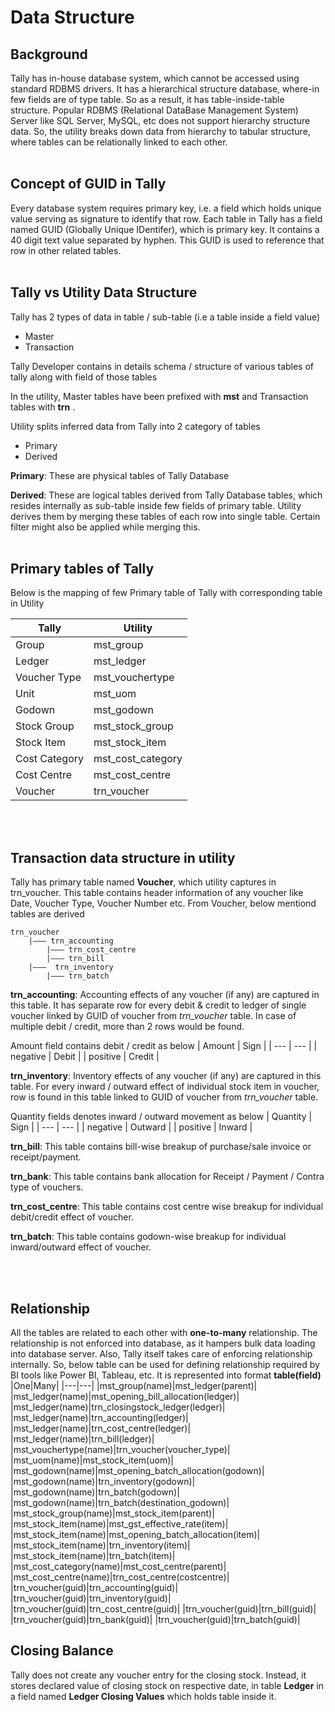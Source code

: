 # Data Structure

## Background
Tally has in-house database system, which cannot be accessed using standard RDBMS drivers. It has a hierarchical structure database, where-in few fields are of type table. So as a result, it has table-inside-table structure. Popular RDBMS (Relational DataBase Management System) Server like SQL Server, MySQL, etc does not support hierarchy structure data. So, the utility breaks down data from hierarchy to tabular structure, where tables can be relationally linked to each other.
<br><br>

## Concept of GUID in Tally
Every database system requires primary key, i.e. a field which holds unique value serving as signature to identify that row. Each table in Tally has a field named GUID (Globally Unique IDentifer), which is primary key. It contains a 40 digit text value separated by hyphen. This GUID is used to reference that row in other related tables.
<br><br>

## Tally vs Utility Data Structure
Tally has 2 types of data in table / sub-table (i.e a table inside a field value)
* Master
* Transaction

Tally Developer contains in details schema / structure of various tables of tally along with field of those tables

In the utility, Master tables have been prefixed with **mst** and Transaction tables with **trn** .

Utility splits inferred data from Tally into 2 category of tables
* Primary
* Derived

**Primary**: These are physical tables of Tally Database

**Derived**: These are logical tables derived from Tally Database tables, which resides internally as sub-table inside few fields of primary table. Utility derives them by merging these tables of each row into single table. Certain filter might also be applied while merging this.
<br><br>

## Primary tables of Tally
Below is the mapping of few Primary table of Tally with corresponding table in Utility

| Tally | Utility |
| --- | --- |
| Group | mst_group |
| Ledger | mst_ledger |
| Voucher Type | mst_vouchertype |
| Unit | mst_uom |
| Godown | mst_godown |
| Stock Group | mst_stock_group |
| Stock Item | mst_stock_item |
| Cost Category | mst_cost_category |
| Cost Centre | mst_cost_centre |
| Voucher | trn_voucher |
<br><br>

## Transaction data structure in utility
Tally has primary table named **Voucher**, which utility captures in trn_voucher. This table contains header information of any voucher like Date, Voucher Type, Voucher Number etc. From Voucher, below mentiond tables are derived

```
trn_voucher
    |——— trn_accounting
        |——— trn_cost_centre
        |——— trn_bill
    |———  trn_inventory
        |——— trn_batch
```

**trn_accounting**: Accounting effects of any voucher (if any) are captured in this table. It has separate row for every debit &amp; credit to ledger of single voucher linked by GUID of voucher from *trn_voucher* table. In case of multiple debit / credit, more than 2 rows would be found.

Amount field contains debit / credit as below
| Amount | Sign |
| --- | --- |
| negative | Debit |
| positive | Credit |

**trn_inventory**: Inventory effects of any voucher (if any) are captured in this table. For every inward / outward effect of individual stock item in voucher, row is found in this table linked to GUID of voucher from *trn_voucher* table.

Quantity fields denotes inward / outward movement as below
| Quantity | Sign |
| --- | --- |
| negative | Outward |
| positive | Inward |

**trn_bill**: This table contains bill-wise breakup of purchase/sale invoice or receipt/payment.

**trn_bank**: This table contains bank allocation for Receipt / Payment / Contra type of vouchers.

**trn_cost_centre**: This table contains cost centre wise breakup for individual debit/credit effect of voucher.

**trn_batch**: This table contains godown-wise breakup for individual inward/outward effect of voucher.

<br><br>


## Relationship
All the tables are related to each other with **one-to-many** relationship. The relationship is not enforced into database, as it hampers bulk data loading into database server. Also, Tally itself takes care of enforcing relationship internally. So, below table can be used for defining relationship required by BI tools like Power BI, Tableau, etc. It is represented into format **table(field)**
|One|Many|
|---|---|
|mst_group(name)|mst_ledger(parent)|
|mst_ledger(name)|mst_opening_bill_allocation(ledger)|
|mst_ledger(name)|trn_closingstock_ledger(ledger)|
|mst_ledger(name)|trn_accounting(ledger)|
|mst_ledger(name)|trn_cost_centre(ledger)|
|mst_ledger(name)|trn_bill(ledger)|
|mst_vouchertype(name)|trn_voucher(voucher_type)|
|mst_uom(name)|mst_stock_item(uom)|
|mst_godown(name)|mst_opening_batch_allocation(godown)|
|mst_godown(name)|trn_inventory(godown)|
|mst_godown(name)|trn_batch(godown)|
|mst_godown(name)|trn_batch(destination_godown)|
|mst_stock_group(name)|mst_stock_item(parent)|
|mst_stock_item(name)|mst_gst_effective_rate(item)|
|mst_stock_item(name)|mst_opening_batch_allocation(item)|
|mst_stock_item(name)|trn_inventory(item)|
|mst_stock_item(name)|trn_batch(item)|
|mst_cost_category(name)|mst_cost_centre(parent)|
|mst_cost_centre(name)|trn_cost_centre(costcentre)|
|trn_voucher(guid)|trn_accounting(guid)|
|trn_voucher(guid)|trn_inventory(guid)|
|trn_voucher(guid)|trn_cost_centre(guid)|
|trn_voucher(guid)|trn_bill(guid)|
|trn_voucher(guid)|trn_bank(guid)|
|trn_voucher(guid)|trn_batch(guid)|



## Closing Balance
Tally does not create any voucher entry for the closing stock. Instead, it stores declared value of closing stock on respective date, in table **Ledger** in a field named **Ledger Closing Values** which holds table inside it.

